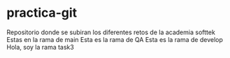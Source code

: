 # practica-git
Repositorio donde se subiran los diferentes retos de la academia softtek
Estas en la rama de main
Esta es la rama de QA
Esta es la rama de develop
Hola, soy la rama task3
